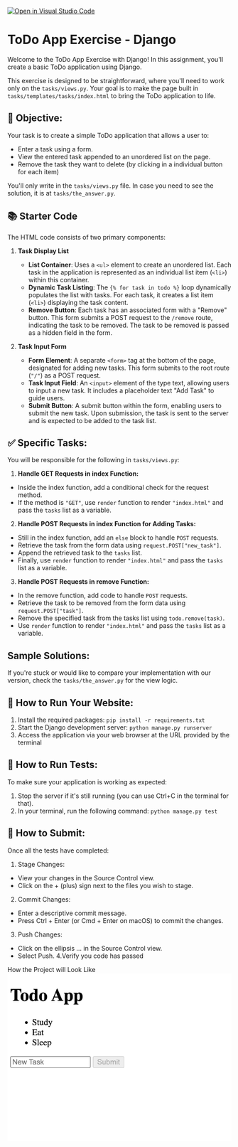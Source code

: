 [![Open in Visual Studio Code](https://classroom.github.com/assets/open-in-vscode-718a45dd9cf7e7f842a935f5ebbe5719a5e09af4491e668f4dbf3b35d5cca122.svg)](https://classroom.github.com/online_ide?assignment_repo_id=14876491&assignment_repo_type=AssignmentRepo)
# ToDo App Exercise - Django
Welcome to the ToDo App Exercise with Django! In this assignment, you'll create a basic ToDo application using Django.

This exercise is designed to be straightforward, where you'll need to work only on the `tasks/views.py`. Your goal is to make the page built in `tasks/templates/tasks/index.html` to bring the ToDo application to life.

## 🎯 Objective:
Your task is to create a simple ToDo application that allows a user to:
- Enter a task using a form.
- View the entered task appended to an unordered list on the page.
- Remove the task they want to delete (by clicking in a individual button for each item)

You'll only write in the `tasks/views.py` file. In case you need to see the solution, it is at `tasks/the_answer.py`.

## 📚 Starter Code
The HTML code consists of two primary components:

1. **Task Display List**
   - **List Container**: Uses a `<ul>` element to create an unordered list. Each task in the application is represented as an individual list item (`<li>`) within this container.
   - **Dynamic Task Listing**: The `{% for task in todo %}` loop dynamically populates the list with tasks. For each task, it creates a list item (`<li>`) displaying the task content.
   - **Remove Button**: Each task has an associated form with a "Remove" button. This form submits a POST request to the `/remove` route, indicating the task to be removed. The task to be removed is passed as a hidden field in the form.

2. **Task Input Form**
   - **Form Element**: A separate `<form>` tag at the bottom of the page, designated for adding new tasks. This form submits to the root route (`"/"`) as a POST request.
   - **Task Input Field**: An `<input>` element of the type text, allowing users to input a new task. It includes a placeholder text "Add Task" to guide users.
   - **Submit Button**: A submit button within the form, enabling users to submit the new task. Upon submission, the task is sent to the server and is expected to be added to the task list.

## ✅ Specific Tasks:
You will be responsible for the following in `tasks/views.py`:
1. **Handle GET Requests in index Function:**
  - Inside the index function, add a conditional check for the request method.
  - If the method is `"GET"`, use `render` function to render `"index.html"` and pass the `tasks` list as a variable.

2. **Handle POST Requests in index Function for Adding Tasks:**
  - Still in the index function, add an `else` block to handle `POST` requests.
  - Retrieve the task from the form data using `request.POST["new_task"]`.
  - Append the retrieved task to the `tasks` list.
  - Finally, use `render` function to render `"index.html"` and pass the `tasks` list as a variable.

3. **Handle POST Requests in remove Function:**
  - In the remove function, add code to handle `POST` requests.
  - Retrieve the task to be removed from the form data using `request.POST["task"]`.
  - Remove the specified task from the tasks list using `todo.remove(task)`.
  - Use `render` function to render `"index.html"` and pass the `tasks` list as a variable.

## Sample Solutions:
  If you're stuck or would like to compare your implementation with our version, check the `tasks/the_answer.py` for the view logic.

## 📘 How to Run Your Website:
1. Install the required packages: `pip install -r requirements.txt`
2. Start the Django development server: `python manage.py runserver`
3. Access the application via your web browser at the URL provided by the terminal

## 🚀 How to Run Tests:
To make sure your application is working as expected:

1. Stop the server if it's still running (you can use Ctrl+C in the terminal for that).
2. In your terminal, run the following command: `python manage.py test`

## 🤔 How to Submit:
Once all the tests have completed:
1. Stage Changes:
  - View your changes in the Source Control view.
  - Click on the + (plus) sign next to the files you wish to stage.
2. Commit Changes:
  - Enter a descriptive commit message.
  - Press Ctrl + Enter (or Cmd + Enter on macOS) to commit the changes.
3. Push Changes:
  - Click on the ellipsis ... in the Source Control view.
  - Select Push.
4.Verify you code has passed

How the Project will Look Like
![Local Image](project.png)
